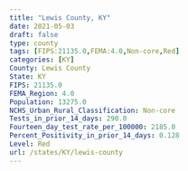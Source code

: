 ```yaml
---
title: "Lewis County, KY"
date: 2021-05-03
draft: false
type: county
tags: [FIPS:21135.0,FEMA:4.0,Non-core,Red]
categories: [KY]
County: Lewis County
State: KY
FIPS: 21135.0
FEMA_Region: 4.0
Population: 13275.0
NCHS_Urban_Rural_Classification: Non-core
Tests_in_prior_14_days: 290.0
Fourteen_day_test_rate_per_100000: 2185.0
Percent_Positivity_in_prior_14_days: 0.128
Level: Red
url: /states/KY/lewis-county
---
```



